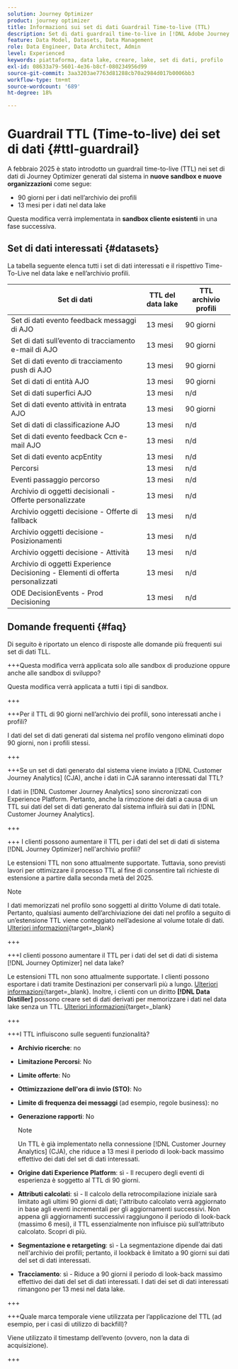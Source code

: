 ```yaml
---
solution: Journey Optimizer
product: journey optimizer
title: Informazioni sui set di dati Guardrail Time-to-live (TTL)
description: Set di dati guardrail time-to-live in [!DNL Adobe Journey Optimizer]
feature: Data Model, Datasets, Data Management
role: Data Engineer, Data Architect, Admin
level: Experienced
keywords: piattaforma, data lake, creare, lake, set di dati, profilo
exl-id: 08633a79-5601-4e36-b8cf-080234956d99
source-git-commit: 3aa3203ae7763d81288cb70a2984d017b0006bb3
workflow-type: tm+mt
source-wordcount: '689'
ht-degree: 18%

---
```


# Guardrail TTL (Time-to-live) dei set di dati {#ttl-guardrail}

A febbraio 2025 è stato introdotto un guardrail time-to-live (TTL) nei set di dati di Journey Optimizer generati dal sistema in **nuove sandbox e nuove organizzazioni** come segue:

* 90 giorni per i dati nell’archivio dei profili
* 13 mesi per i dati nel data lake

Questa modifica verrà implementata in **sandbox cliente esistenti** in una fase successiva.

## Set di dati interessati {#datasets}

La tabella seguente elenca tutti i set di dati interessati e il rispettivo Time-To-Live nel data lake e nell’archivio profili.

| Set di dati | TTL del data lake | TTL archivio profili |
|------|-----|-----|
| Set di dati evento feedback messaggi di AJO | 13 mesi | 90 giorni |
| Set di dati sull’evento di tracciamento e-mail di AJO | 13 mesi | 90 giorni |
| Set di dati evento di tracciamento push di AJO | 13 mesi | 90 giorni |
| Set di dati di entità AJO | 13 mesi | 90 giorni |
| Set di dati superfici AJO | 13 mesi | n/d |
| Set di dati evento attività in entrata AJO | 13 mesi | 90 giorni |
| Set di dati di classificazione AJO | 13 mesi | n/d |
| Set di dati evento feedback Ccn e-mail AJO | 13 mesi | n/d |
| Set di dati evento acpEntity | 13 mesi | n/d |
| Percorsi | 13 mesi | n/d |
| Eventi passaggio percorso | 13 mesi | n/d |
| Archivio di oggetti decisionali - Offerte personalizzate | 13 mesi | n/d |
| Archivio oggetti decisione - Offerte di fallback | 13 mesi | n/d |
| Archivio oggetti decisione - Posizionamenti | 13 mesi | n/d |
| Archivio oggetti decisione - Attività | 13 mesi | n/d |
| Archivio di oggetti Experience Decisioning - Elementi di offerta personalizzati | 13 mesi | n/d |
| ODE DecisionEvents - Prod Decisioning | 13 mesi | n/d |

## Domande frequenti {#faq}

Di seguito è riportato un elenco di risposte alle domande più frequenti sui set di dati TLL.

+++Questa modifica verrà applicata solo alle sandbox di produzione oppure anche alle sandbox di sviluppo?

Questa modifica verrà applicata a tutti i tipi di sandbox.

+++

+++Per il TTL di 90 giorni nell’archivio dei profili, sono interessati anche i profili?

I dati del set di dati generati dal sistema nel profilo vengono eliminati dopo 90 giorni, non i profili stessi.

+++

+++Se un set di dati generato dal sistema viene inviato a [!DNL Customer Journey Analytics] (CJA), anche i dati in CJA saranno interessati dal TTL?

I dati in [!DNL Customer Journey Analytics] sono sincronizzati con Experience Platform. Pertanto, anche la rimozione dei dati a causa di un TTL sui dati del set di dati generato dal sistema influirà sui dati in [!DNL Customer Journey Analytics].

+++

+++ I clienti possono aumentare il TTL per i dati del set di dati di sistema [!DNL Journey Optimizer] nell&#39;archivio profili? 

Le estensioni TTL non sono attualmente supportate. Tuttavia, sono previsti lavori per ottimizzare il processo TTL al fine di consentire tali richieste di estensione a partire dalla seconda metà del 2025.

>[!NOTE]
>
>I dati memorizzati nel profilo sono soggetti al diritto Volume di dati totale. Pertanto, qualsiasi aumento dell’archiviazione dei dati nel profilo a seguito di un’estensione TTL viene conteggiato nell’adesione al volume totale di dati. [Ulteriori informazioni](https://experienceleague.adobe.com/docs/experience-platform/landing/license/total-data-volume.html){target=_blank}

+++

+++I clienti possono aumentare il TTL per i dati del set di dati di sistema [!DNL Journey Optimizer] nel data lake? 

Le estensioni TTL non sono attualmente supportate. I clienti possono esportare i dati tramite Destinazioni per conservarli più a lungo. [Ulteriori informazioni](https://experienceleague.adobe.com/docs/experience-platform/destinations/ui/activate/export-datasets.html){target=_blank}. Inoltre, i clienti con un diritto **[!DNL Data Distiller]** possono creare set di dati derivati per memorizzare i dati nel data lake senza un TTL. [Ulteriori informazioni](https://experienceleague.adobe.com/en/docs/experience-platform/query/data-distiller/derived-datasets/overview){target=_blank}

+++

+++I TTL influiscono sulle seguenti funzionalità? 

* **Archivio ricerche**: no
* **Limitazione Percorsi**: No
* **Limite offerte**: No
* **Ottimizzazione dell&#39;ora di invio (STO)**: No
* **Limite di frequenza dei messaggi** (ad esempio, regole business): no
* **Generazione rapporti**: No

  >[!NOTE]
  >
  >Un TTL è già implementato nella connessione [!DNL Customer Journey Analytics] (CJA), che riduce a 13 mesi il periodo di look-back massimo effettivo dei dati del set di dati interessati.

* **Origine dati Experience Platform**: sì - Il recupero degli eventi di esperienza è soggetto al TTL di 90 giorni.
* **Attributi calcolati**: sì - Il calcolo della retrocompilazione iniziale sarà limitato agli ultimi 90 giorni di dati; l&#39;attributo calcolato verrà aggiornato in base agli eventi incrementali per gli aggiornamenti successivi. Non appena gli aggiornamenti successivi raggiungono il periodo di look-back (massimo 6 mesi), il TTL essenzialmente non influisce più sull’attributo calcolato. Scopri di più.
* **Segmentazione e retargeting**: sì - La segmentazione dipende dai dati nell&#39;archivio dei profili; pertanto, il lookback è limitato a 90 giorni sui dati del set di dati interessati.
* **Tracciamento**: sì - Riduce a 90 giorni il periodo di look-back massimo effettivo dei dati del set di dati interessati. I dati dei set di dati interessati rimangono per 13 mesi nel data lake.

+++

+++Quale marca temporale viene utilizzata per l’applicazione del TTL (ad esempio, per i casi di utilizzo di backfill)? 

Viene utilizzato il timestamp dell’evento (ovvero, non la data di acquisizione).

+++
